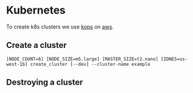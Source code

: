 # Kubernetes

To create k8s clusters we use [kops](https://github.com/kubernetes/kops) on
[aws](https://aws.amazon.com/).

## Create a cluster

```
[NODE_COUNT=6] [NODE_SIZE=m5.large] [MASTER_SIZE=t2.nano] [ZONES=us-west-1b] create_cluster [--dev] --cluster-name example
```

## Destroying a cluster

```

```
